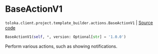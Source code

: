 # BaseActionV1
`toloka.client.project.template_builder.actions.BaseActionV1` | [Source code](https://github.com/Toloka/toloka-kit/blob/v1.1.4/src/client/project/template_builder/actions.py#L26)

```python
BaseActionV1(self, *, version: Optional[str] = '1.0.0')
```

Perform various actions, such as showing notifications.

